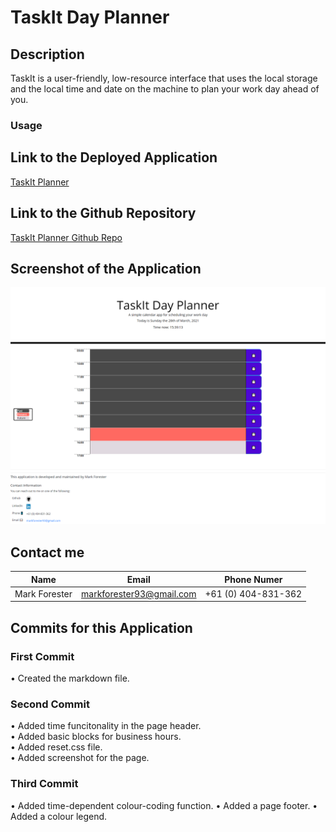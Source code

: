 # TaskIt Day Planner

## Description

TaskIt is a user-friendly, low-resource interface that uses the local storage and the local time and date on the machine to plan your work day ahead of you.

### Usage

## Link to the Deployed Application

[TaskIt Planner](https://forester93.github.io/Task-It/)

## Link to the Github Repository

[TaskIt Planner Github Repo](https://github.com/Forester93/riddle-me-quiz/)

## Screenshot of the Application

![Screenshot of the page](./assets/images/screenshot.png)

## Contact me

| Name          | Email                    | Phone Numer         |
| ------------- | ------------------------ | ------------------- |
| Mark Forester | markforester93@gmail.com | +61 (0) 404-831-362 |

## Commits for this Application

### First Commit

• Created the markdown file.

### Second Commit

• Added time funcitonality in the page header.  
• Added basic blocks for business hours.  
• Added reset.css file.  
• Added screenshot for the page.

### Third Commit

• Added time-dependent colour-coding function.
• Added a page footer.
• Added a colour legend.
